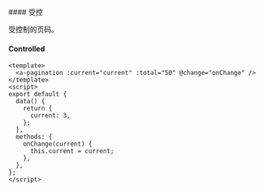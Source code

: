 <cn>
#### 受控 

受控制的页码。
</cn>
<us>
#### Controlled
</us>

```tpl
<template>
  <a-pagination :current="current" :total="50" @change="onChange" />
</template>
<script>
export default {
  data() {
    return {
      current: 3,
    };
  },
  methods: {
    onChange(current) {
      this.current = current;
    },
  },
};
</script>
```